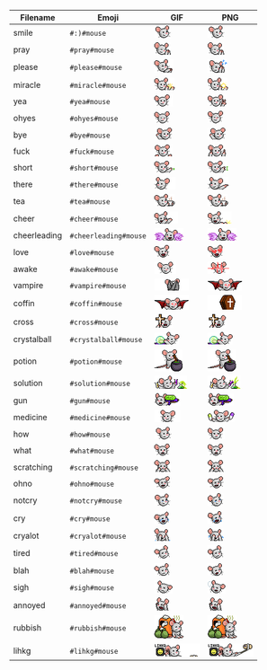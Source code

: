 | Filename | Emoji | GIF | PNG |
| --- | --- | --- | --- |
| smile | `#:)#mouse` | ![smile](assets/faces/mouse/smile.gif) | ![smile](assets/faces_png/mouse/smile.png) |
| pray | `#pray#mouse` | ![pray](assets/faces/mouse/pray.gif) | ![pray](assets/faces_png/mouse/pray.png) |
| please | `#please#mouse` | ![please](assets/faces/mouse/please.gif) | ![please](assets/faces_png/mouse/please.png) |
| miracle | `#miracle#mouse` | ![miracle](assets/faces/mouse/miracle.gif) | ![miracle](assets/faces_png/mouse/miracle.png) |
| yea | `#yea#mouse` | ![yea](assets/faces/mouse/yea.gif) | ![yea](assets/faces_png/mouse/yea.png) |
| ohyes | `#ohyes#mouse` | ![ohyes](assets/faces/mouse/ohyes.gif) | ![ohyes](assets/faces_png/mouse/ohyes.png) |
| bye | `#bye#mouse` | ![bye](assets/faces/mouse/bye.gif) | ![bye](assets/faces_png/mouse/bye.png) |
| fuck | `#fuck#mouse` | ![fuck](assets/faces/mouse/fuck.gif) | ![fuck](assets/faces_png/mouse/fuck.png) |
| short | `#short#mouse` | ![short](assets/faces/mouse/short.gif) | ![short](assets/faces_png/mouse/short.png) |
| there | `#there#mouse` | ![there](assets/faces/mouse/there.gif) | ![there](assets/faces_png/mouse/there.png) |
| tea | `#tea#mouse` | ![tea](assets/faces/mouse/tea.gif) | ![tea](assets/faces_png/mouse/tea.png) |
| cheer | `#cheer#mouse` | ![cheer](assets/faces/mouse/cheer.gif) | ![cheer](assets/faces_png/mouse/cheer.png) |
| cheerleading | `#cheerleading#mouse` | ![cheerleading](assets/faces/mouse/cheerleading.gif) | ![cheerleading](assets/faces_png/mouse/cheerleading.png) |
| love | `#love#mouse` | ![love](assets/faces/mouse/love.gif) | ![love](assets/faces_png/mouse/love.png) |
| awake | `#awake#mouse` | ![awake](assets/faces/mouse/awake.gif) | ![awake](assets/faces_png/mouse/awake.png) |
| vampire | `#vampire#mouse` | ![vampire](assets/faces/mouse/vampire.gif) | ![vampire](assets/faces_png/mouse/vampire.png) |
| coffin | `#coffin#mouse` | ![coffin](assets/faces/mouse/coffin.gif) | ![coffin](assets/faces_png/mouse/coffin.png) |
| cross | `#cross#mouse` | ![cross](assets/faces/mouse/cross.gif) | ![cross](assets/faces_png/mouse/cross.png) |
| crystalball | `#crystalball#mouse` | ![crystalball](assets/faces/mouse/crystalball.gif) | ![crystalball](assets/faces_png/mouse/crystalball.png) |
| potion | `#potion#mouse` | ![potion](assets/faces/mouse/potion.gif) | ![potion](assets/faces_png/mouse/potion.png) |
| solution | `#solution#mouse` | ![solution](assets/faces/mouse/solution.gif) | ![solution](assets/faces_png/mouse/solution.png) |
| gun | `#gun#mouse` | ![gun](assets/faces/mouse/gun.gif) | ![gun](assets/faces_png/mouse/gun.png) |
| medicine | `#medicine#mouse` | ![medicine](assets/faces/mouse/medicine.gif) | ![medicine](assets/faces_png/mouse/medicine.png) |
| how | `#how#mouse` | ![how](assets/faces/mouse/how.gif) | ![how](assets/faces_png/mouse/how.png) |
| what | `#what#mouse` | ![what](assets/faces/mouse/what.gif) | ![what](assets/faces_png/mouse/what.png) |
| scratching | `#scratching#mouse` | ![scratching](assets/faces/mouse/scratching.gif) | ![scratching](assets/faces_png/mouse/scratching.png) |
| ohno | `#ohno#mouse` | ![ohno](assets/faces/mouse/ohno.gif) | ![ohno](assets/faces_png/mouse/ohno.png) |
| notcry | `#notcry#mouse` | ![notcry](assets/faces/mouse/notcry.gif) | ![notcry](assets/faces_png/mouse/notcry.png) |
| cry | `#cry#mouse` | ![cry](assets/faces/mouse/cry.gif) | ![cry](assets/faces_png/mouse/cry.png) |
| cryalot | `#cryalot#mouse` | ![cryalot](assets/faces/mouse/cryalot.gif) | ![cryalot](assets/faces_png/mouse/cryalot.png) |
| tired | `#tired#mouse` | ![tired](assets/faces/mouse/tired.gif) | ![tired](assets/faces_png/mouse/tired.png) |
| blah | `#blah#mouse` | ![blah](assets/faces/mouse/blah.gif) | ![blah](assets/faces_png/mouse/blah.png) |
| sigh | `#sigh#mouse` | ![sigh](assets/faces/mouse/sigh.gif) | ![sigh](assets/faces_png/mouse/sigh.png) |
| annoyed | `#annoyed#mouse` | ![annoyed](assets/faces/mouse/annoyed.gif) | ![annoyed](assets/faces_png/mouse/annoyed.png) |
| rubbish | `#rubbish#mouse` | ![rubbish](assets/faces/mouse/rubbish.gif) | ![rubbish](assets/faces_png/mouse/rubbish.png) |
| lihkg | `#lihkg#mouse` | ![lihkg](assets/faces/mouse/lihkg.gif) | ![lihkg](assets/faces_png/mouse/lihkg.png) |
